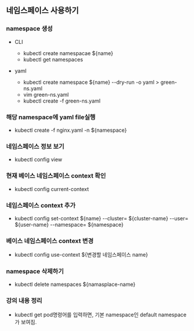 ## 네임스페이스 사용하기

### namespace 생성

- CLI
  - kubectl create namespacae ${name}
  - kubectl get namespaces
- yaml

  - kubectl create namespace ${name} --dry-run -o yaml > green-ns.yaml
  - vim green-ns.yaml
  - kubectl create -f green-ns.yaml

### 해당 namespace에 yaml file실행

- kubectl create -f nginx.yaml -n ${namespace}

### 네임스페이스 정보 보기

- kubectl config view

### 현재 베이스 네임스페이스 context 확인

- kubectl config current-context

### 네임스페이스 context 추가

- kubectl config set-context ${name} --cluster= ${cluster-name} --user= ${user-name} --namespace= ${namespace}

### 베이스 네임스페이스 context 변경

- kubectl config use-context ${변경할 네임스페이스 name}

### namespace 삭제하기

- kubectl delete namespaces ${namasplace-name}

### 강의 내용 정리

- kubectl get pod명령어를 입력하면, 기본 namespace인 default namespace가 보여짐.
